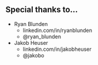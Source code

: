 Special thanks to...
-------
* Ryan Blunden
	* linkedin.com/in/ryanblunden
	* @ryan_blunden
* Jakob Heuser
	* linkedin.com/in/jakobheuser
	* @jakobo